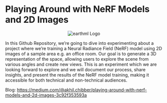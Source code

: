 # Playing Around with NeRF Models and 2D Images
<p align="center">
  <img src="https://github.com/akhilchibber/NeRF/blob/main/NeRF.gif?raw=true" alt="earthml Logo">
</p>

In this Github Repository, we’re going to dive into experimenting about a project where we’re training a Neural Radiance Field (NeRF) model using 2D images of a sample area e.g. an office room. Our goal is to generate a 3D representation of the space, allowing users to explore the scene from various angles and create new views. This is an experiment which we are looking forward to explore and we will document our process, share insights, and present the results of the NeRF model training, making it accessible for both technical and non-technical audiences.

Blog: https://medium.com/@akhil.chibber/playing-around-with-nerf-models-and-2d-images-3c92f353593a
